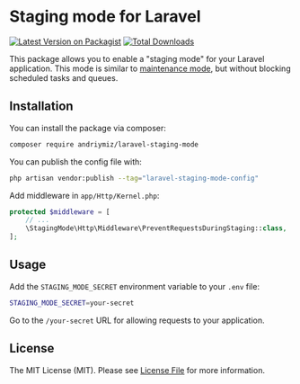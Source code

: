 # Staging mode for Laravel

[![Latest Version on Packagist](https://img.shields.io/packagist/v/andriymiz/laravel-staging-mode.svg?style=flat-square)](https://packagist.org/packages/andriymiz/laravel-staging-mode)
[![Total Downloads](https://img.shields.io/packagist/dt/andriymiz/laravel-staging-mode.svg?style=flat-square)](https://packagist.org/packages/andriymiz/laravel-staging-mode)

This package allows you to enable a "staging mode" for your Laravel application. This mode is similar to [maintenance mode](https://laravel.com/docs/10.x/configuration#maintenance-mode), but without blocking scheduled tasks and queues.

## Installation

You can install the package via composer:

```bash
composer require andriymiz/laravel-staging-mode
```

You can publish the config file with:
```bash
php artisan vendor:publish --tag="laravel-staging-mode-config"
```

Add middleware in `app/Http/Kernel.php`:
```php
protected $middleware = [
    // ...
    \StagingMode\Http\Middleware\PreventRequestsDuringStaging::class,
];
```

## Usage

Add the `STAGING_MODE_SECRET` environment variable to your `.env` file:
```bash
STAGING_MODE_SECRET=your-secret
```

Go to the `/your-secret` URL for allowing requests to your application.

## License

The MIT License (MIT). Please see [License File](LICENSE.md) for more information.
